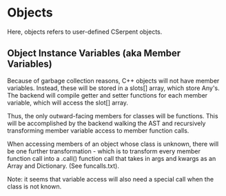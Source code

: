 # Objects

Here, objects refers to user-defined CSerpent objects.

## Object Instance Variables (aka Member Variables)

Because of garbage collection reasons, C++ objects will not have
member variables. Instead, these will be stored in a slots[] array,
which store Any's. The backend will compile getter and setter
functions for each member variable, which will access the slot[]
array.

Thus, the only outward-facing members for classes will be
functions. This will be accomplished by the backend walking the AST
and recursively transforming member variable access to member function
calls.

When accessing members of an object whose class is unknown, there will
be one further transformation - which is to transform every member
function call into a .call() function call that takes in args and
kwargs as an Array and Dictionary. (See funcalls.txt).

Note: it seems that variable access will also need a special call when
the class is not known.


